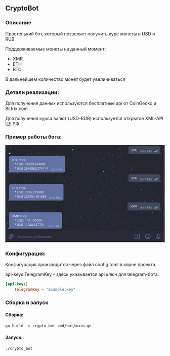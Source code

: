 ## CryptoBot 

### Описание
Простенький бот, который позволяет получить курс монеты в USD и RUB

Поддерживаемые монеты на данный момент:  
- XMR  
- ETH
- BTC

В дальнейшем количество монет будет увеличиваться 

### Детали реализации:  

Для получения данных используются бесплатные api от CoinGecko и Bittrix.com  

Для получения курса валют (USD-RUB) используется открытое XML-API ЦБ РФ
### Пример работы бота:
![Example](images/img.png "example")

### Конфигурация:  

Конфигурация производится через файл config.toml в корне проекта.

api-keys.TelegramKey - здесь указывается api ключ для telegram-бота:  
``` toml
[api-keys]
    TelegramKey = "example:key"
```

### Сборка и запуск
#### Сборка:
``` bash
go build -o crypto_bot cmd/bot/main.go 
```
#### Запуск:
``` bash
./crypto_bot
```

